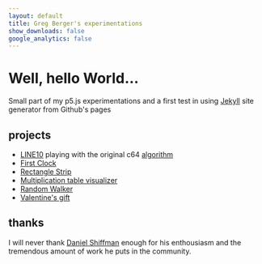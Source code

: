 ```yaml
---
layout: default
title: Greg Berger's experimentations
show_downloads: false
google_analytics: false
---
```


# Well, hello World...
Small part of my p5.js experimentations and a first test in using [Jekyll](https://jekyllrb.com/) site generator from Github's pages

## projects

* [LINE10](LINE10) playing with the original c64 [algorithm](https://10print.org/)
* [First Clock](clock)
* [Rectangle Strip](rectangle-strip)
* [Multiplication table visualizer](multiplication-tables-modulo)
* [Random Walker](random-walker)
* [Valentine's gift](plotter)

## thanks
I will never thank [Daniel Shiffman](http://shiffman.net) enough for his enthousiasm and the tremendous amount of work he puts in the community.
